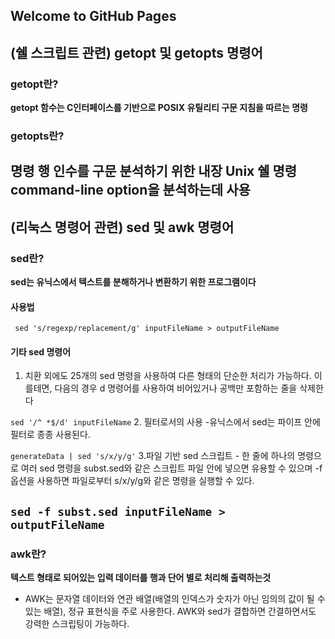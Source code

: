 ## Welcome to GitHub Pages

## (쉘 스크립트 관련) getopt 및 getopts 명령어
### getopt란?
**getopt 함수는 C인터페이스를 기반으로 POSIX 유틸리티 구문 지침을 따르는 명령**
### getopts란?
**명령 행 인수를 구문 분석하기 위한 내장 Unix 쉘 명령**
**command-line option을 분석하는데 사용**
---
## (리눅스 명령어 관련) sed 및 awk 명령어
### sed란?
**sed는 유닉스에서 텍스트를 분해하거나 변환하기 위한 프로그램이다**
#### 사용법

` sed 's/regexp/replacement/g' inputFileName > outputFileName`
#### 기타 sed 명령어
1. 치환 외에도 25개의 sed 명령을 사용하여 다른 형태의 단순한 처리가 가능하다. 이를테면, 다음의 경우 d 명령어를 사용하여 비어있거나 공백만 포함하는 줄을 삭제한다

`sed '/^ *$/d' inputFileName`
2. 필터로서의 사용 -유닉스에서 sed는 파이프 안에 필터로 종종 사용된다.

`generateData | sed 's/x/y/g'`
3.파일 기반 sed 스크립트 - 한 줄에 하나의 명령으로 여러 sed 명령을 subst.sed와 같은 스크립트 파일 안에 넣으면 유용할 수 있으며 -f 옵션을 사용하면 파일로부터 s/x/y/g와 같은 명령을 실행할 수 있다.

`sed -f subst.sed inputFileName > outputFileName`
---
### awk란?
**텍스트 형태로 되어있는 입력 데이터를 행과 단어 별로 처리해 출력하는것**

+ AWK는 문자열 데이터와 연관 배열(배열의 인덱스가 숫자가 아닌 임의의 값이 될 수 있는 배열), 정규 표현식을 주로 사용한다. AWK와 sed가 결합하면 간결하면서도 강력한 스크립팅이 가능하다.
